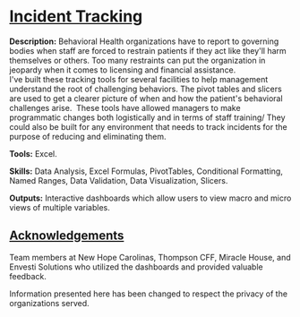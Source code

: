 # <ins> Incident Tracking </ins>
**Description:** Behavioral Health organizations have to report to governing bodies when staff are forced to restrain patients if they act like they'll harm themselves or others. Too many restraints can put the organization in jeopardy when it comes to licensing and financial assistance. \
I've built these tracking tools for several facilities to help management understand the root of challenging behaviors. The pivot tables and slicers are used to get a clearer picture of when and how the patient's behavioral challenges arise.  These tools have allowed managers to make programmatic changes both logistically and in terms of staff training/
They could also be built for any environment that needs to track incidents for the purpose of reducing and eliminating them. 

**Tools:** Excel.

**Skills:** Data Analysis, Excel Formulas, PivotTables, Conditional Formatting, Named Ranges, Data Validation, Data Visualization, Slicers.  

**Outputs:** Interactive dashboards which allow users to view macro and micro views of multiple variables. 

## <ins>Acknowledgements </ins>
Team members at New Hope Carolinas, Thompson CFF, Miracle House, and Envesti Solutions who utilized the dashboards and provided valuable feedback.

Information presented here has been changed to respect the privacy of the organizations served. 
